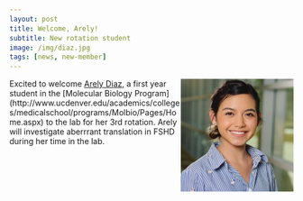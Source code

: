 ```yaml
---
layout: post
title: Welcome, Arely!
subtitle: New rotation student
image: /img/diaz.jpg
tags: [news, new-member]
---
```

<img align="right" src="/img/diaz.jpg" style="width:200px !important;height:200px !important;" />
Excited to welcome <a href="/docs/diaz-cv.pdf">Arely Diaz</a>, a first year student in the [Molecular Biology Program](http://www.ucdenver.edu/academics/colleges/medicalschool/programs/Molbio/Pages/Home.aspx) to the lab for her 3rd rotation. Arely will investigate aberrrant translation in FSHD during her time in the lab. 
<br>
<br>

